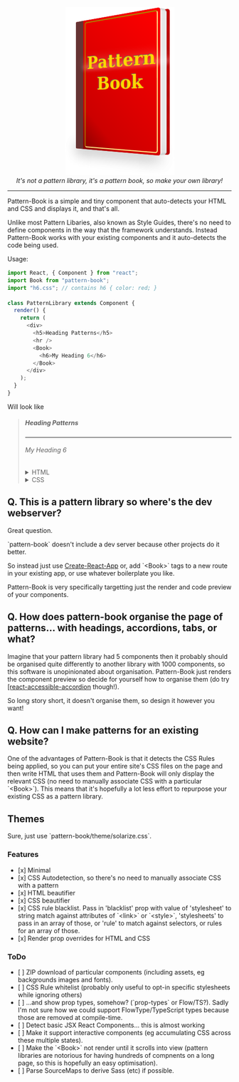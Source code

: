 <p align="center">
  <img width="245" height="378" src="/logo.png" alt="Pattern Book"><br>
  <i>It's not a pattern library, it's a pattern book, so make your own library!</i>
</p>

---

Pattern-Book is a simple and tiny component that auto-detects your HTML and CSS and displays it, and that's all.

Unlike most Pattern Libaries, also known as Style Guides, there's no need to define components in the way that the framework understands. Instead Pattern-Book works with your existing components and it auto-detects the code being used.

Usage:

```javascript
import React, { Component } from "react";
import Book from "pattern-book";
import "h6.css"; // contains h6 { color: red; }

class PatternLibrary extends Component {
  render() {
    return (
      <div>
        <h5>Heading Patterns</h5>
        <hr />
        <Book>
          <h6>My Heading 6</h6>
        </Book>
      </div>
    );
  }
}
```

Will look like

<blockquote><h5>Heading Patterns</h5><hr><div><h6>My Heading 6</h6><details><summary>HTML</summary>&lt;h6&gt;My Heading 6&lt;/h6&gt;</details><details><summary>CSS</summary>h6 { color: red; }</details></div></blockquote>

<h2>Q. This is a pattern library so where's the dev webserver?</h2>

<p>Great question.

<p>`pattern-book` doesn't include a dev server because other projects do it better.

<p>So instead just use <a href="https://github.com/facebookincubator/create-react-app">Create-React-App</a> or, add `&lt;Book&gt;` tags to a new route in your existing app, or use whatever boilerplate you like.</p>

<p>Pattern-Book is very specifically targetting just the render and code preview of your components.</p>

<h2>Q. How does pattern-book organise the page of patterns... with headings, accordions, tabs, or what?</h2>

<p>Imagine that your pattern library had 5 components then it probably should be organised quite differently to another library with 1000 components, so this software is unopinionated about organisation. Pattern-Book just renders the component preview so decide for yourself how to organise them (do try <a href="https://github.com/springload/react-accessible-accordion/">[react-accessible-accordion</a> though!).

<p>So long story short, it doesn't organise them, so design it however you want!</p>

<h2>Q. How can I make patterns for an existing website?</h2>

<p>One of the advantages of Pattern-Book is that it detects the CSS Rules being applied, so you can put your entire site's CSS files on the page and then write HTML that uses them and Pattern-Book will only display the relevant CSS (no need to manually associate CSS with a particular `&lt;Book&gt;`). This means that it's hopefully a lot less effort to repurpose your existing CSS as a pattern library.</p>

<h2>Themes</h2>

<p>Sure, just use `pattern-book/theme/solarize.css`.</p>

<h3>Features</h3>

<ul>
 <li> [x] Minimal
 <li> [x] CSS Autodetection, so there's no need to manually associate CSS with a pattern
 <li> [x] HTML beautifier
 <li> [x] CSS beautifier
 <li> [x] CSS rule blacklist. Pass in 'blacklist' prop with value of 'stylesheet' to string match against attributes of `&lt;link&gt;` or `&lt;style&gt;`, 'stylesheets' to pass in an array of those, or 'rule' to match against selectors, or rules for an array of those.
 <li> [x] Render prop overrides for HTML and CSS
</ul>

<h3>ToDo</h3>

<ul>
 <li> [ ] ZIP download of particular components (including assets, eg backgrounds images and fonts).
 <li> [ ] CSS Rule whitelist (probably only useful to opt-in specific stylesheets while ignoring others)
 <li> [ ] ...and show prop types, somehow? (`prop-types` or Flow/TS?). Sadly I'm not sure how we could support FlowType/TypeScript types because those are removed at compile-time.
 <li> [ ] Detect basic JSX React Components... this is almost working
 <li> [ ] Make it support interactive components (eg accumulating CSS across these multiple states).
 <li> [ ] Make the `&lt;Book&gt;` not render until it scrolls into view (pattern libraries are notorious for having hundreds of compnents on a long page, so this is hopefully an easy optimisation).
 <li> [ ] Parse SourceMaps to derive Sass (etc) if possible.
</ul>
